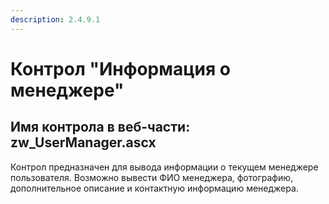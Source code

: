 ```yaml
---
description: 2.4.9.1
---
```


# Контрол "Информация о менеджере"

## Имя контрола в веб-части: zw\_UserManager.ascx

Контрол предназначен для вывода информации о текущем менеджере пользователя. Возможно вывести ФИО менеджера, фотографию, дополнительное описание и контактную информацию менеджера.


